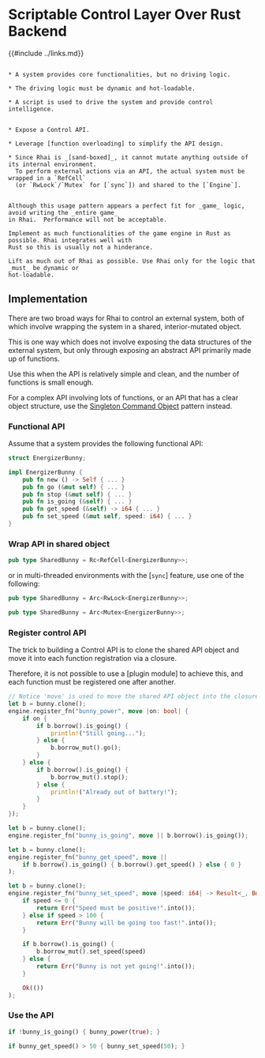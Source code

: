 Scriptable Control Layer Over Rust Backend
==========================================

{{#include ../links.md}}


```admonish info "Usage scenario"

* A system provides core functionalities, but no driving logic.

* The driving logic must be dynamic and hot-loadable.

* A script is used to drive the system and provide control intelligence.
```

```admonish abstract "Key concepts"

* Expose a Control API.

* Leverage [function overloading] to simplify the API design.

* Since Rhai is _[sand-boxed]_, it cannot mutate anything outside of its internal environment.
  To perform external actions via an API, the actual system must be wrapped in a `RefCell`
  (or `RwLock`/`Mutex` for [`sync`]) and shared to the [`Engine`].
```

```admonish danger "Using Rhai for games"

Although this usage pattern appears a perfect fit for _game_ logic, avoid writing the _entire game_
in Rhai.  Performance will not be acceptable.

Implement as much functionalities of the game engine in Rust as possible. Rhai integrates well with
Rust so this is usually not a hinderance.

Lift as much out of Rhai as possible. Use Rhai only for the logic that _must_ be dynamic or
hot-loadable.
```


Implementation
--------------

There are two broad ways for Rhai to control an external system, both of which involve wrapping the
system in a shared, interior-mutated object.

This is one way which does not involve exposing the data structures of the external system,
but only through exposing an abstract API primarily made up of functions.

Use this when the API is relatively simple and clean, and the number of functions is small enough.

For a complex API involving lots of functions, or an API that has a clear object structure, use the
[Singleton Command Object]({{rootUrl}}/patterns/singleton.md) pattern instead.


### Functional API

Assume that a system provides the following functional API:

```rust
struct EnergizerBunny;

impl EnergizerBunny {
    pub fn new () -> Self { ... }
    pub fn go (&mut self) { ... }
    pub fn stop (&mut self) { ... }
    pub fn is_going (&self) { ... }
    pub fn get_speed (&self) -> i64 { ... }
    pub fn set_speed (&mut self, speed: i64) { ... }
}
```

### Wrap API in shared object

```rust
pub type SharedBunny = Rc<RefCell<EnergizerBunny>>;
```

or in multi-threaded environments with the [`sync`] feature, use one of the following:

```rust
pub type SharedBunny = Arc<RwLock<EnergizerBunny>>;

pub type SharedBunny = Arc<Mutex<EnergizerBunny>>;
```

### Register control API

The trick to building a Control API is to clone the shared API object and
move it into each function registration via a closure.

Therefore, it is not possible to use a [plugin module] to achieve this, and each function must be
registered one after another.

```rust
// Notice 'move' is used to move the shared API object into the closure.
let b = bunny.clone();
engine.register_fn("bunny_power", move |on: bool| {
    if on {
        if b.borrow().is_going() {
            println!("Still going...");
        } else {
            b.borrow_mut().go();
        }
    } else {
        if b.borrow().is_going() {
            b.borrow_mut().stop();
        } else {
            println!("Already out of battery!");
        }
    }
});

let b = bunny.clone();
engine.register_fn("bunny_is_going", move || b.borrow().is_going());

let b = bunny.clone();
engine.register_fn("bunny_get_speed", move ||
    if b.borrow().is_going() { b.borrow().get_speed() } else { 0 }
);

let b = bunny.clone();
engine.register_fn("bunny_set_speed", move |speed: i64| -> Result<_, Box<EvalAltResult>>
    if speed <= 0 {
        return Err("Speed must be positive!".into());
    } else if speed > 100 {
        return Err("Bunny will be going too fast!".into());
    }

    if b.borrow().is_going() {
        b.borrow_mut().set_speed(speed)
    } else {
        return Err("Bunny is not yet going!".into());
    }

    Ok(())
);
```

### Use the API

```rust
if !bunny_is_going() { bunny_power(true); }

if bunny_get_speed() > 50 { bunny_set_speed(50); }
```
